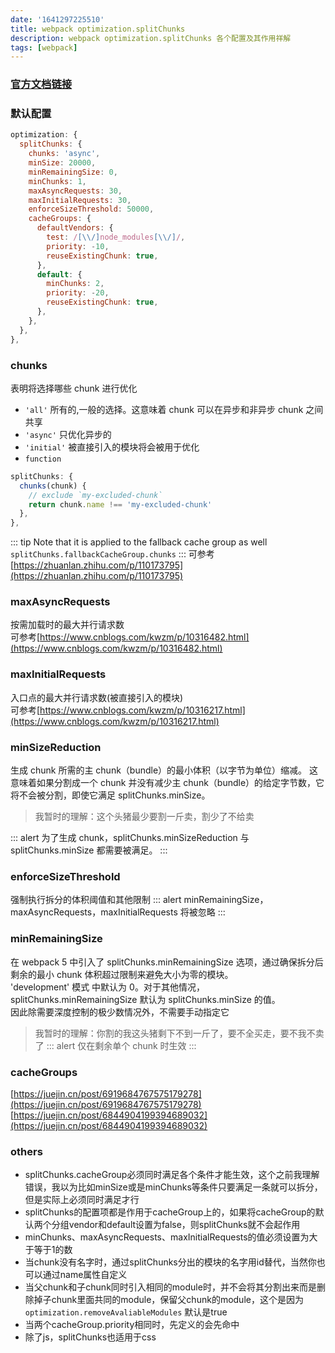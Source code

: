 ```yaml
---
date: '1641297225510'
title: webpack optimization.splitChunks
description: webpack optimization.splitChunks 各个配置及其作用祥解
tags: [webpack]
---
```

### [官方文档链接](https://webpack.docschina.org/plugins/split-chunks-plugin/)
### 默认配置
```javascript
optimization: {
  splitChunks: {
    chunks: 'async',
    minSize: 20000,
    minRemainingSize: 0,
    minChunks: 1,
    maxAsyncRequests: 30,
    maxInitialRequests: 30,
    enforceSizeThreshold: 50000,
    cacheGroups: {
      defaultVendors: {
        test: /[\\/]node_modules[\\/]/,
        priority: -10,
        reuseExistingChunk: true,
      },
      default: {
        minChunks: 2,
        priority: -20,
        reuseExistingChunk: true,
      },
    },
  },
},
```

### chunks
表明将选择哪些 chunk 进行优化
 - `'all'` 所有的,一般的选择。这意味着 chunk 可以在异步和非异步 chunk 之间共享
 - `'async'` 只优化异步的
 - `'initial'` 被直接引入的模块将会被用于优化
 - `function`
```javascript
splitChunks: {
  chunks(chunk) {
    // exclude `my-excluded-chunk`
    return chunk.name !== 'my-excluded-chunk'
  },
},
```
::: tip
Note that it is applied to the fallback cache group as well
`splitChunks.fallbackCacheGroup.chunks`
:::
可参考[https://zhuanlan.zhihu.com/p/110173795](https://zhuanlan.zhihu.com/p/110173795)

### maxAsyncRequests
按需加载时的最大并行请求数  
可参考[https://www.cnblogs.com/kwzm/p/10316482.html](https://www.cnblogs.com/kwzm/p/10316482.html)

### maxInitialRequests
入口点的最大并行请求数(被直接引入的模块)  
可参考[https://www.cnblogs.com/kwzm/p/10316217.html](https://www.cnblogs.com/kwzm/p/10316217.html)

### minSizeReduction
生成 chunk 所需的主 chunk（bundle）的最小体积（以字节为单位）缩减。 
这意味着如果分割成一个 chunk 并没有减少主 chunk（bundle）的给定字节数，它将不会被分割，即使它满足 splitChunks.minSize。
> 我暂时的理解：这个头猪最少要割一斤卖，割少了不给卖

::: alert
为了生成 chunk，splitChunks.minSizeReduction 与 splitChunks.minSize 都需要被满足。
:::

### enforceSizeThreshold
强制执行拆分的体积阈值和其他限制
::: alert
minRemainingSize，maxAsyncRequests，maxInitialRequests 将被忽略
:::

### minRemainingSize
在 webpack 5 中引入了 splitChunks.minRemainingSize 选项，通过确保拆分后剩余的最小 chunk 体积超过限制来避免大小为零的模块。  
'development' 模式 中默认为 0。对于其他情况，splitChunks.minRemainingSize 默认为 splitChunks.minSize 的值。  
因此除需要深度控制的极少数情况外，不需要手动指定它
> 我暂时的理解：你割的我这头猪剩下不到一斤了，要不全买走，要不我不卖了
::: alert
仅在剩余单个 chunk 时生效
:::

### cacheGroups
[https://juejin.cn/post/6919684767575179278](https://juejin.cn/post/6919684767575179278)
[https://juejin.cn/post/6844904199394689032](https://juejin.cn/post/6844904199394689032)

### others
 - splitChunks.cacheGroup必须同时满足各个条件才能生效，这个之前我理解错误，我以为比如minSize或是minChunks等条件只要满足一条就可以拆分，但是实际上必须同时满足才行
 - splitChunks的配置项都是作用于cacheGroup上的，如果将cacheGroup的默认两个分组vendor和default设置为false，则splitChunks就不会起作用
 - minChunks、maxAsyncRequests、maxInitialRequests的值必须设置为大于等于1的数
 - 当chunk没有名字时，通过splitChunks分出的模块的名字用id替代，当然你也可以通过name属性自定义
 - 当父chunk和子chunk同时引入相同的module时，并不会将其分割出来而是删除掉子chunk里面共同的module，保留父chunk的module，这个是因为 `optimization.removeAvaliableModules` 默认是true
 - 当两个cacheGroup.priority相同时，先定义的会先命中
 - 除了js，splitChunks也适用于css
